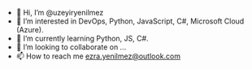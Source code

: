- 👋 Hi, I’m @uzeyiryenilmez
- 👀 I’m interested in DevOps, Python, JavaScript, C#, Microsoft Cloud (Azure).
- 🌱 I’m currently learning Python, JS, C#.
- 💞️ I’m looking to collaborate on ...
- 📫 How to reach me ezra.yenilmez@outlook.com

<!---
uzeyiryenilmez/uzeyiryenilmez is a ✨ special ✨ repository because its `README.md` (this file) appears on your GitHub profile.
You can click the Preview link to take a look at your changes.
--->
